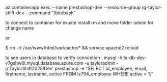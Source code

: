  az containerapp exec --name prestashop-dev --resource-group rg-taylor-shift-dev --command "/bin/bash" 


 to connect to container for exuste install rm and move folder admin for change name


 or 

 $ rm -rf /var/www/html/var/cache/* && service apache2 reload

 to see users in database to verify conncetion : mysql -h ts-db-dev-v7gshw6i.mysql.database.azure.com -u tayloradmin -p'TaylorShift2025!Dev' prestashop -e "SELECT id_employee, email, firstname, lastname, active FROM lz794_employee WHERE active = 1;"